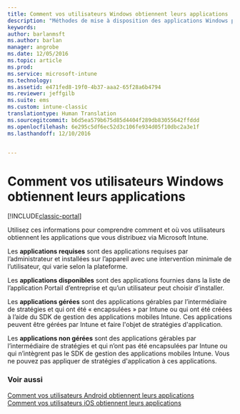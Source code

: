 ```yaml
---
title: Comment vos utilisateurs Windows obtiennent leurs applications | Microsoft Docs
description: "Méthodes de mise à disposition des applications Windows pour les utilisateurs"
keywords: 
author: barlanmsft
ms.author: barlan
manager: angrobe
ms.date: 12/05/2016
ms.topic: article
ms.prod: 
ms.service: microsoft-intune
ms.technology: 
ms.assetid: e471fed8-19f0-4b37-aaa2-65f28a6b4794
ms.reviewer: jeffgilb
ms.suite: ems
ms.custom: intune-classic
translationtype: Human Translation
ms.sourcegitcommit: b6d5ea579b675d85d4404f289db83055642ffddd
ms.openlocfilehash: 6e295c5df6ec52d3c106fe934d05f10dbc2a3e1f
ms.lasthandoff: 12/10/2016


---
```



# <a name="how-your-windows-users-get-their-apps"></a>Comment vos utilisateurs Windows obtiennent leurs applications

[!INCLUDE[classic-portal](../includes/classic-portal.md)]

Utilisez ces informations pour comprendre comment et où vos utilisateurs obtiennent les applications que vous distribuez via Microsoft Intune.

Les **applications requises** sont des applications requises par l’administrateur et installées sur l’appareil avec une intervention minimale de l’utilisateur, qui varie selon la plateforme.

Les **applications disponibles** sont des applications fournies dans la liste de l’application Portail d’entreprise et qu’un utilisateur peut choisir d’installer.

Les **applications gérées** sont des applications gérables par l’intermédiaire de stratégies et qui ont été « encapsulées » par Intune ou qui ont été créées à l’aide du SDK de gestion des applications mobiles Intune. Ces applications peuvent être gérées par Intune et faire l'objet de stratégies d'application.

Les **applications non gérées** sont des applications gérables par l’intermédiaire de stratégies et qui n’ont pas été encapsulées par Intune ou qui n’intègrent pas le SDK de gestion des applications mobiles Intune. Vous ne pouvez pas appliquer de stratégies d'application à ces applications.

### <a name="see-also"></a>Voir aussi
[Comment vos utilisateurs Android obtiennent leurs applications](how-your-android-users-get-their-apps.md)</br>
[Comment vos utilisateurs iOS obtiennent leurs applications](how-your-ios-users-get-their-apps.md)

